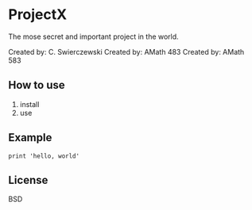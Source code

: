 # ProjectX

The mose secret and important project in the world.

Created by: C. Swierczewski
Created by: AMath 483
Created by: AMath 583

## How to use

1. install
2. use

## Example

```
print 'hello, world'
```

## License

BSD